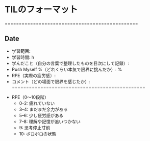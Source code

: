 
# TILのフォーマット
===============================================
## Date
- 学習範囲:
- 学習時間: h
- 学んだこと（自分の言葉で整理したものを目次にして記録）:
- Push Myself %（どれくらい本気で限界に挑んだか）: %
- RPE（実際の疲労感）:
- コメント（どの場面で限界を感じたか）:
===============================================

* RPE（0〜10段階）
  -  0–2: 疲れていない
  -  3–4: まだまだ余力がある
  -  5–6: 少し疲労感がある
  -  7–8: 理解や記憶が追いつかない
  -  9: 思考停止寸前
  -  10: ボロボロの状態
